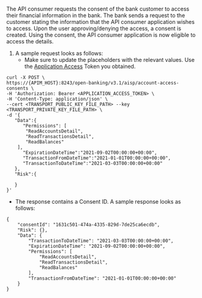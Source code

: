 The API consumer requests the consent of the bank customer to access their financial information in the bank. The bank 
sends a request to the customer stating the information that the API consumer application wishes to access. Upon the user 
approving/denying the access, a consent is created. Using the consent, the API consumer application is now eligible to 
access the details. 

1. A sample request looks as follows:
    - Make sure to update the placeholders with the relevant values. Use the [Application Access](../application-access-token.md) Token you obtained.
```
curl -X POST \
https://{APIM_HOST}:8243/open-banking/v3.1/aisp/account-access-consents \
-H 'Authorization: Bearer <APPLICATION_ACCESS_TOKEN> \
-H 'Content-Type: application/json' \
--cert <TRANSPORT_PUBLIC_KEY_FILE_PATH> --key <TRANSPORT_PRIVATE_KEY_FILE_PATH> \
-d '{
   "Data":{
      "Permissions": [
       "ReadAccountsDetail",
       "ReadTransactionsDetail",
       "ReadBalances"
    ],
      "ExpirationDateTime":"2021-09-02T00:00:00+00:00",
      "TransactionFromDateTime":"2021-01-01T00:00:00+00:00",
      "TransactionToDateTime":"2021-03-03T00:00:00+00:00"
   },
   "Risk":{

   }
}'
```
- The response contains a Consent ID. A sample response looks as follows:
```
{
    "consentId": "1631c501-474a-4335-829d-7de25ca6ecdb",
    "Risk": {},
    "Data": {
        "TransactionToDateTime": "2021-03-03T00:00:00+00:00",
        "ExpirationDateTime": "2021-09-02T00:00:00+00:00",
        "Permissions": [
            "ReadAccountsDetail",
            "ReadTransactionsDetail",
            "ReadBalances"
        ],
        "TransactionFromDateTime": "2021-01-01T00:00:00+00:00"
    }
}
```